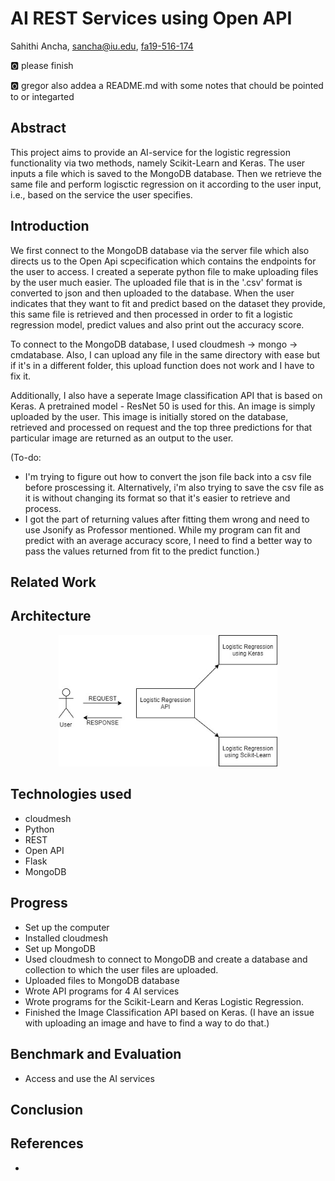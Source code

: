 # AI REST Services using Open API

Sahithi Ancha, sancha@iu.edu, [fa19-516-174](https://github.com/cloudmesh-community/fa19-516-174)

:o2: please finish

:o2: gregor also addea a README.md with some notes that chould be
pointed to or integarted

## Abstract

This project aims to provide an AI-service for the logistic regression functionality via two methods, namely Scikit-Learn and Keras. The user inputs a file which is saved to the MongoDB database. Then we retrieve the same file and perform logisctic regression on it according to the user input, i.e., based on the service the user specifies.

## Introduction

We first connect to the MongoDB database via the server file which also directs us to the Open Api scpecification which contains the endpoints for the user to access. I created a seperate python file to make uploading files by the user much easier. The uploaded file that is in the '.csv' format is converted to json and then uploaded to the database. When the user indicates that they want to fit and predict based on the dataset they provide, this same file is retrieved and then processed in order to fit a logistic regression model, predict values and also print out the accuracy score.

To connect to the MongoDB database, I used cloudmesh -> mongo -> cmdatabase.
Also, I can upload any file in the same directory with ease but if it's in a different folder, this upload function does not work and I have to fix it. 

Additionally, I also have a seperate Image classification API that is based on Keras. A pretrained model - ResNet 50 is used for this. An image is simply uploaded by the user. This image is initially stored on the database, retrieved and processed on request and the top three predictions for that particular image are returned as an output to the user.

(To-do: 
* I'm trying to figure out how to convert the json file back into a csv file before proscessing it. Alternatively, i'm also trying to save the csv file as it is without changing its format so that it's easier to retrieve and process.
* I got the part of returning values after fitting them wrong and need to use Jsonify as Professor mentioned. While my program can fit and predict with an average accuracy score, I need to find a better way to pass the values returned from fit to the predict function.)

## Related Work

## Architecture

<p align="center">
  <img src="https://github.com/cloudmesh-community/fa19-516-174/blob/master/sample/workflow.jpg" width="350">
</p>

## Technologies used

* cloudmesh
* Python
* REST
* Open API
* Flask
* MongoDB

## Progress

* Set up the computer
* Installed cloudmesh
* Set up MongoDB
* Used cloudmesh to connect to MongoDB and create a database and collection to which the user files are uploaded.
* Uploaded files to MongoDB database
* Wrote API programs for 4 AI services
* Wrote programs for the Scikit-Learn and Keras Logistic Regression.
* Finished the Image Classification API based on Keras. (I have an issue with uploading an image and have to find a way to do that.)

## Benchmark and Evaluation 

* Access and use the AI services 

## Conclusion

## References

*
